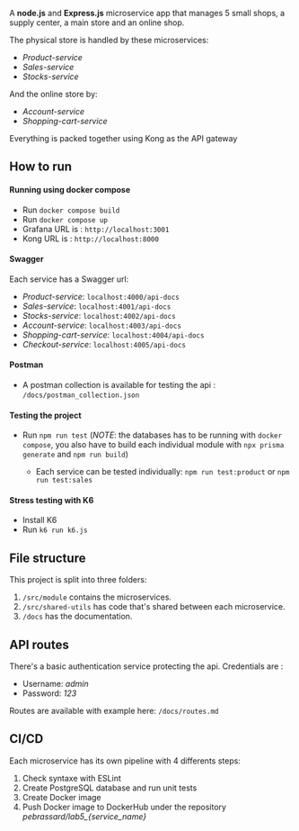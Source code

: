A **node.js** and **Express.js** microservice app that manages 5 small shops, a supply center, a main store and an online shop.

The physical store is handled by these microservices:
    
- *Product-service*
- *Sales-service*
- *Stocks-service*

And the online store by:

 - *Account-service*
 - *Shopping-cart-service*

Everything is packed together using Kong as the API gateway

## How to run

#### Running using docker compose
- Run `docker compose build`
- Run `docker compose up`
- Grafana URL is : `http://localhost:3001`
- Kong URL is : `http://localhost:8000`

#### Swagger
Each service has a Swagger url:
- *Product-service*: `localhost:4000/api-docs`
- *Sales-service*: `localhost:4001/api-docs`
- *Stocks-service*: `localhost:4002/api-docs`
- *Account-service*: `localhost:4003/api-docs`
- *Shopping-cart-service*: `localhost:4004/api-docs`
- *Checkout-service*: `localhost:4005/api-docs`

#### Postman
- A postman collection is available for testing the api : `/docs/postman_collection.json`

#### Testing the project
- Run `npm run test` (*NOTE*: the databases has to be running with `docker compose`, you also have to build each individual module with `npx prisma generate` and `npm run build`)

    - Each service can be tested individually: `npm run test:product` or `npm run test:sales`


#### Stress testing with K6

- Install K6
- Run `k6 run k6.js`

## File structure
This project is split into three folders:

1. `/src/module` contains the microservices.
2. `/src/shared-utils` has code that's shared between each microservice.
3. `/docs` has the documentation.

## API routes
There's a basic authentication service protecting the api. Credentials are :
- Username: *admin*
- Password: *123*

Routes are available with example here: `/docs/routes.md`

## CI/CD
Each microservice has its own pipeline with 4 differents steps:

1. Check syntaxe with ESLint
2. Create PostgreSQL database and run unit tests
3. Create Docker image
4. Push Docker image to DockerHub under the repository *pebrassard/lab5_{service_name}*

